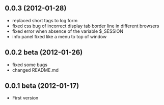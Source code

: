 ## 0.0.3 (2012-01-28)
* replaced short tags to log form <?php ?>
* fixed css bug of incorrect display tab border line in different browsers
* fixed error when absence of the variable $_SESSION
* info panel fixed like a menu to top of window

## 0.0.2 beta (2012-01-26)
* fixed some bugs
* changed README.md

## 0.0.1 beta (2012-01-17)
* First version